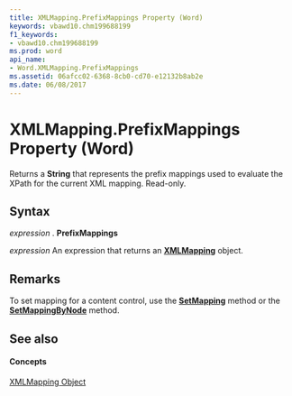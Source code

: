 ```yaml
---
title: XMLMapping.PrefixMappings Property (Word)
keywords: vbawd10.chm199688199
f1_keywords:
- vbawd10.chm199688199
ms.prod: word
api_name:
- Word.XMLMapping.PrefixMappings
ms.assetid: 06afcc02-6368-8cb0-cd70-e12132b8ab2e
ms.date: 06/08/2017
---
```



# XMLMapping.PrefixMappings Property (Word)

Returns a **String** that represents the prefix mappings used to evaluate the XPath for the current XML mapping. Read-only.


## Syntax

 _expression_ . **PrefixMappings**

 _expression_ An expression that returns an **[XMLMapping](xmlmapping-object-word.md)** object.


## Remarks

To set mapping for a content control, use the **[SetMapping](xmlmapping-setmapping-method-word.md)** method or the **[SetMappingByNode](xmlmapping-setmappingbynode-method-word.md)** method.


## See also


#### Concepts


[XMLMapping Object](xmlmapping-object-word.md)

